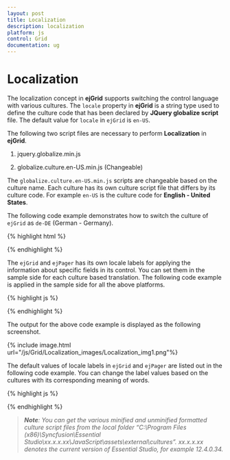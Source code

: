 ```yaml
---
layout: post
title: Localization
description: localization
platform: js
control: Grid
documentation: ug
---
```


# Localization

The localization concept in **ejGrid** supports switching the control language with various cultures. The `locale` property in **ejGrid** is a string type used to define the culture code that has been declared by **JQuery globalize script** file. The default value for `locale` in `ejGrid` is `en-US`.

The following two script files are necessary to perform **Localization** in **ejGrid**.

1. jquery.globalize.min.js

2. globalize.culture.en-US.min.js (Changeable)

The `globalize.culture.en-US.min.js` scripts are changeable based on the culture name. Each culture has its own culture script file that differs by its culture code. For example `en-US` is the culture code for **English - United States**.

The following code example demonstrates how to switch the culture of `ejGrid` as `de-DE` (German - Germany).

{% highlight html %}

<script src="../scripts/jquery.globalize.min.js"></script>
<script src="../scripts/globalize.culture.de-DE.min.js"></script>
<div id="Grid"></div>
<script type="text/javascript">
  $(function () {
     $("#Grid").ejGrid({
       // the datasource "window.gridData" is referred from jsondata.min.js
       dataSource: window.gridData,
       allowPaging: true,
       pageSettings: { pageCount: 5 },
       allowGrouping: true,
       groupSettings:{enableDropAreaAnimation: false},
       locale: "de-DE",
       columns: [
                     { field: "OrderID", headerText: "Order ID", isPrimaryKey: true, textAlign: ej.TextAlign.Right, width: 75 },
                     { field: "CustomerID", headerText: "Customer ID", width: 90 },
                     { field: "EmployeeID", headerText: "Employee ID", textAlign: ej.TextAlign.Right, width: 80 },
                     { field: "Freight", headerText: "Freight", textAlign: ej.TextAlign.Right, width: 75, format: "{0:C}" },
                     { field: "ShipCity", headerText: "Ship City", width: 110 }
       ]
   });
  });
</script>


{% endhighlight %}



The `ejGrid` and `ejPager` has its own locale labels for applying the information about specific fields in its control. You can set them in the sample side for each culture based translation. The following code example is applied in the sample side for all the above platforms.

{% highlight js %}

  <script type="text/javascript">
        // Locale labels for ejGrid
        ej.Grid.locale["de-DE"] = {
            EmptyRecord: "Keine Aufzeichnungen angezeigt",
            GroupDropArea: "Ziehen Sie eine Spaltenüberschrift hier",
            DeleteOperationAlert: "Keine Einträge für Löschvorgang ausgewählt",
            EditOperationAlert: "Keine Einträge für Bearbeiten Betrieb ausgewählt",
            SaveButton: "Speichern",
            CancelButton: "stornieren",
            EditFormTitle: "Korrektur von",
            GroupCaptionFormat: "{{:field}}: {{:key}} - {{:count}} {{if count == 1}} Beiträge {{else}} Beiträges {{/if}}",
        };
        // Locale labels for ejGrid pager
        ej.Pager.locale["de-DE"] = {
            pagerInfo: "{0} von {1} Seiten ({2} Beiträge)",
            firstPageTooltip: "Zur ersten Seite",
            lastPageTooltip: "Zur letzten Seite",
            nextPageTooltip: "Zur nächsten Seite",
            previousPageTooltip: "Zurück zur letzten Seite",
            nextPagerTooltip: "Zum nächsten Pager",
            previousPagerTooltip: "Zum vorherigen Pager"
        };
    </script>



{% endhighlight %}



The output for the above code example is displayed as the following screenshot.

{% include image.html url="/js/Grid/Localization_images/Localization_img1.png"%}

The default values of locale labels in `ejGrid` and `ejPager` are listed out in the following code example. You can change the label values based on the cultures with its corresponding meaning of words.

{% highlight js %}
<script type="text/javascript">
        ej.Grid.locale["en-US"] = {
            EmptyRecord: "No records to display",
            //Editing option localization strings
            DeleteOperationAlert: "No records selected for delete operation",
            EditOperationAlert: "No records selected for edit operation",
            SaveButton: "Save",
            OkButton: "OK",
            CancelButton: "Cancel",
            EditFormTitle: "Details of ",
            AddFormTitle: "Add New Record",
            //Key Combination alert message
            Notactionkeyalert: "This Key-Combination is not avaiable",
            Keyconfigalerttext: "This Key-Combination has already been assigned to ",
            //Group drop area and caption format
            GroupDropArea: "Drag a column header here to group its column",
            GroupCaptionFormat: "{{:field}}: {{:key}} - {{:count}} {{if count == 1 }} item {{else}} items {{/if}}",
            //Bulk Editing Alert Messages
            BatchSaveConifrm: "Are you sure you want to save changes?",
            BatchSaveLostChanges: "Unsaved changes will be lost. Are you sure you want to continue?",
            //Pager bar message string
            PagerInfo: "{0} of {1} pages ({2} items)",
            //Frozen Alert Messages
            FrozenColumnsViewAlert: "Frozen columns should be in grid view area",
            FrozenColumnsScrollAlert: "Enable allowScrolling while using frozen Columns",
            FrozenNotSupportedException: "Frozen Columns and Rows are not supported for Grouping, Row Template, Detail Template and Batch Editing",
            //Toolbar tooltip
            Add: "Add",
            Edit: "Edit",
            Delete: "Delete",
            Update: "Update",
            Cancel: "Cancel",
            //Filter menu strings
            StringMenuOptions: [{
                text: "StartsWith",
                value: "StartsWith"
            }, {
                text: "EndsWith",
                value: "EndsWith"
            }, {
                text: "Contains",
                value: "Contains"
            }, {
                text: "Equal",
                value: "Equal"
            }, {
                text: "NotEqual",
                value: "NotEqual"
            }],
            NumberMenuOptions: [{
                text: "LessThan",
                value: "LessThan"
            }, {
                text: "GreaterThan",
                value: "GreaterThan"
            }, {
                text: "LessThanOrEqual",
                value: "LessThanOrEqual"
            }, {
                text: "GreaterThanOrEqual",
                value: "GreaterThanOrEqual"
            }, {
                text: "Equal",
                value: "Equal"
            }, {
                text: "NotEqual",
                value: "NotEqual"
            }],
            PredicateAnd: "AND",
            PredicateOr: "OR",
            Filter: "Filter",
            MatchCase: "Match Case",
            Clear: "Clear",

            PrintGrid: "Print",
            ExcelExport: "Excel Export",
            WordExport: "Word Export",
            PdfExport: "PDF Export",

            ResponsiveFilter: "Filter",
            ResponsiveSorting: "Sort"
        };
        ej.Pager.locale["en-US"] = {

            pagerInfo: "{0} of {1} pages ({2} items)",

            firstPageTooltip: "Go to first page",

            lastPageTooltip: "Go to last page",

            nextPageTooltip: "Go to next page",

            previousPageTooltip: "Go to previous page",

            nextPagerTooltip: "Go to next Pager",

            previousPagerTooltip: "Go to previous Pager"
        };
   </script>
{% endhighlight %}



> _**Note**: You can get the various minified and unminified formatted culture script files from the local folder “C:\Program Files (x86)\Syncfusion\Essential Studio\xx.x.x.xx\JavaScript\assets\external\cultures”. xx.x.x.xx denotes the current version of Essential Studio, for example 12.4.0.34._



